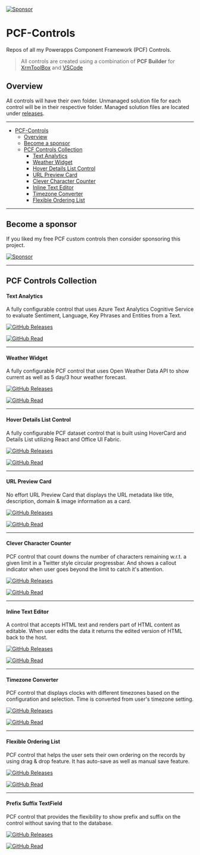 [![Sponsor](https://img.shields.io/static/v1?label=Sponsor&message=%E2%9D%A4&logo=GitHub)](https://github.com/sponsors/Power-Maverick)

# PCF-Controls

Repos of all my Powerapps Component Framework (PCF) Controls.

> All controls are created using a combination of **PCF Builder** for [XrmToolBox](https://github.com/Power-maveRICK/PCF-CustomControlBuilder) and [VSCode](https://github.com/Power-Maverick/PCF-Builder-VSCode)

## Overview

All controls will have their own folder. Unmanaged solution file for each control will be in their respective folder. Managed solution files are located under [releases](https://github.com/Power-Maverick/PCF-Controls/releases).

---

- [PCF-Controls](#pcf-controls)
  - [Overview](#overview)
  - [Become a sponsor](#become-a-sponsor)
  - [PCF Controls Collection](#pcf-controls-collection)
      - [Text Analytics](#text-analytics)
      - [Weather Widget](#weather-widget)
      - [Hover Details List Control](#hover-details-list-control)
      - [URL Preview Card](#url-preview-card)
      - [Clever Character Counter](#clever-character-counter)
      - [Inline Text Editor](#inline-text-editor)
      - [Timezone Converter](#timezone-converter)
      - [Flexible Ordering List](#flexible-ordering-list)

---

## Become a sponsor

If you liked my free PCF custom controls then consider sponsoring this project.

[![Sponsor](https://img.shields.io/static/v1?label=Sponsor&message=%E2%9D%A4&logo=GitHub)](https://github.com/sponsors/Power-Maverick)

---

## PCF Controls Collection

#### Text Analytics

A fully configurable control that uses Azure Text Analytics Cognitive Service to evaluate Sentiment, Language, Key Phrases and Entities from a Text.

[![GitHub Releases](https://img.shields.io/static/v1?label=Download&message=Text%20Analyser&style=for-the-badge&logo=microsoft&color=brightgreen)](https://github.com/Power-Maverick/PCF-Controls/releases/tag/TextAnalyser-v.1.0.0)

[![GitHub Read](https://img.shields.io/static/v1?label=Read%20More%20Here&message=%20&style=for-the-badge&logo=github&color=blue)](https://github.com/Power-Maverick/PCF-Controls/tree/master/TextAnalytics)

---

#### Weather Widget

A fully configurable PCF control that uses Open Weather Data API to show current as well as 5 day/3 hour weather forecast.

[![GitHub Releases](https://img.shields.io/static/v1?label=Download&message=Weather%20Widget&style=for-the-badge&logo=microsoft&color=brightgreen)](https://github.com/Power-Maverick/PCF-Controls/releases/tag/Weather-v.1.0.0)

[![GitHub Read](https://img.shields.io/static/v1?label=Read%20More%20Here&message=%20&style=for-the-badge&logo=github&color=blue)](https://github.com/Power-Maverick/PCF-Controls/tree/master/WeatherWidget)

---

#### Hover Details List Control

A fully configurable PCF dataset control that is built using HoverCard and Details List utilizing React and Office UI Fabric.

[![GitHub Releases](https://img.shields.io/static/v1?label=Download&message=Hover%20Details%20List&style=for-the-badge&logo=microsoft&color=brightgreen)](https://github.com/Power-Maverick/PCF-Controls/releases/tag/Hover-v.1.0.0)

[![GitHub Read](https://img.shields.io/static/v1?label=Read%20More%20Here&message=%20&style=for-the-badge&logo=github&color=blue)](https://github.com/Power-Maverick/PCF-Controls/tree/master/HoverDetailsList)

---

#### URL Preview Card

No effort URL Preview Card that displays the URL metadata like title, description, domain & image information as a card.

[![GitHub Releases](https://img.shields.io/static/v1?label=Download&message=URL%20Preview%20Card&style=for-the-badge&logo=microsoft&color=brightgreen)](https://github.com/Power-Maverick/PCF-Controls/releases/tag/UrlPreview-v.1.0.9)

[![GitHub Read](https://img.shields.io/static/v1?label=Read%20More%20Here&message=%20&style=for-the-badge&logo=github&color=blue)](https://github.com/Power-Maverick/PCF-Controls/tree/master/UrlCardControl)

---

#### Clever Character Counter

PCF control that count downs the number of characters remaining w.r.t. a given limit in a Twitter style circular progressbar. And shows a callout indicator when user goes beyond the limit to catch it's attention.

[![GitHub Releases](https://img.shields.io/static/v1?label=Download&message=Character%20Counter&style=for-the-badge&logo=microsoft&color=brightgreen)](https://github.com/Power-Maverick/PCF-Controls/releases/tag/CharCount-v.1.0.6)

[![GitHub Read](https://img.shields.io/static/v1?label=Read%20More%20Here&message=%20&style=for-the-badge&logo=github&color=blue)](https://github.com/Power-Maverick/PCF-Controls/tree/master/CleverCharacterCounterControl)

---

#### Inline Text Editor

A control that accepts HTML text and renders part of HTML content as editable. When user edits the data it returns the edited version of HTML back to the host.

[![GitHub Releases](https://img.shields.io/static/v1?label=Download&message=Inline%20Text%20Editor&style=for-the-badge&logo=microsoft&color=brightgreen)](https://github.com/Power-Maverick/PCF-Controls/releases/tag/ITE-v.1.0.0)

[![GitHub Read](https://img.shields.io/static/v1?label=Read%20More%20Here&message=%20&style=for-the-badge&logo=github&color=blue)](https://github.com/Power-Maverick/PCF-Controls/tree/master/InlineTextInput)

---

#### Timezone Converter

PCF control that displays clocks with different timezones based on the configuration and selection. Time is converted from user's timezone setting.

[![GitHub Releases](https://img.shields.io/static/v1?label=Download&message=Timezone%20Converter&style=for-the-badge&logo=microsoft&color=brightgreen)](https://github.com/Power-Maverick/PCF-Controls/releases/tag/Timezone-v.1.0.6)

[![GitHub Read](https://img.shields.io/static/v1?label=Read%20More%20Here&message=%20&style=for-the-badge&logo=github&color=blue)](https://github.com/Power-Maverick/PCF-Controls/tree/master/TimezoneConverterControl)

---

#### Flexible Ordering List

PCF control that helps the user sets their own ordering on the records by using drag & drop feature. It has auto-save as well as manual save feature.

[![GitHub Releases](https://img.shields.io/static/v1?label=Download&message=Flexible%20Ordering%20Grid&style=for-the-badge&logo=microsoft&color=brightgreen)](https://github.com/Power-Maverick/PCF-Controls/releases/tag/FlexOrderGrid-v.1.0.10)

[![GitHub Read](https://img.shields.io/static/v1?label=Read%20More%20Here&message=%20&style=for-the-badge&logo=github&color=blue)](https://github.com/Power-Maverick/PCF-Controls/tree/master/FlexibleOrderingGrid)

---

#### Prefix Suffix TextField

PCF control that provides the flexibility to show prefix and suffix on the control without saving that to the database.

[![GitHub Releases](https://img.shields.io/static/v1?label=Download&message=Prefix%20Suffix%20TextField&style=for-the-badge&logo=microsoft&color=brightgreen)](https://github.com/Power-Maverick/PCF-Controls/releases/tag/PrefixSuffixTextField-v.1.0.2)

[![GitHub Read](https://img.shields.io/static/v1?label=Read%20More%20Here&message=%20&style=for-the-badge&logo=github&color=blue)](https://github.com/Power-Maverick/PCF-Controls/tree/master/PrefixSuffixTextFieldControl)



